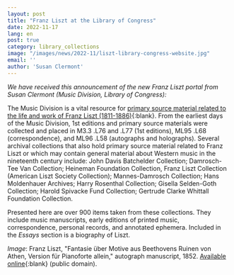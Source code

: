 ```yaml
---
layout: post
title: "Franz Liszt at the Library of Congress"
date: 2022-11-17
lang: en
post: true
category: library_collections
image: "/images/news/2022-11/liszt-library-congress-website.jpg"
email: ''
author: 'Susan Clermont'
---
```


_We have received this announcement of the new Franz Liszt portal from Susan Clermont (Music Division, Library of Congress):_  

The Music Division is a vital resource for [primary source material related to the life and work of Franz Liszt (1811-1886)](https://www.loc.gov/collections/franz-liszt-at-the-library-of-congress/about-this-collection/){:blank}. From the earliest days of the Music Division, 1st editions and primary source materials were collected and placed in M3.3 .L76 and .L77 (1st editions), ML95 .L68 (correspondence), and ML96 .L58 (autographs and holographs). Several archival collections that also hold primary source material related to Franz Liszt or which may contain general material about Western music in the nineteenth century include: John Davis Batchelder Collection; Damrosch-Tee Van Collection; Heineman Foundation Collection, Franz Liszt Collection (American Liszt Society Collection); Mannes-Damrosch Collection; Hans Moldenhauer Archives; Harry Rosenthal Collection; Gisella Selden-Goth Collection; Harold Spivacke Fund Collection; Gertrude Clarke Whittall Foundation Collection.  

Presented here are over 900 items taken from these collections. They include music manuscripts, early editions of printed music, correspondence, personal records, and annotated ephemera. Included in the _Essays_ section is a biography of Liszt.  

_Image_: Franz Liszt, "Fantasie über Motive aus Beethovens Ruinen von Athen, Version für Pianoforte allein," autograph manuscript, 1852. [Available online](https://hdl.loc.gov/loc.music/musliszt.100212){:blank} (public domain).
